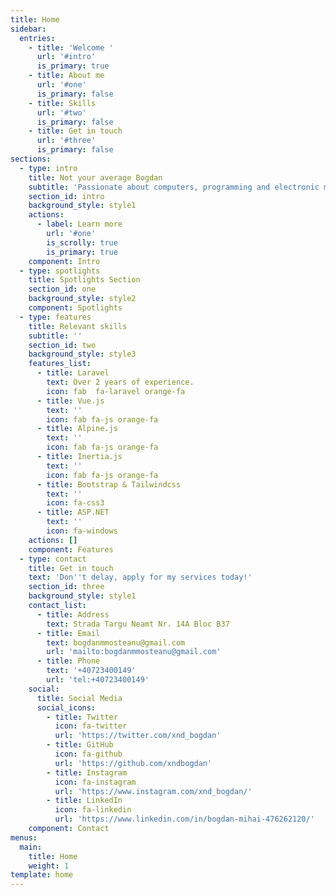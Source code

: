 ```yaml
---
title: Home
sidebar:
  entries:
    - title: 'Welcome '
      url: '#intro'
      is_primary: true
    - title: About me
      url: '#one'
      is_primary: false
    - title: Skills
      url: '#two'
      is_primary: false
    - title: Get in touch
      url: '#three'
      is_primary: false
sections:
  - type: intro
    title: Not your average Bogdan
    subtitle: 'Passionate about computers, programming and electronic music'
    section_id: intro
    background_style: style1
    actions:
      - label: Learn more
        url: '#one'
        is_scrolly: true
        is_primary: true
    component: Intro
  - type: spotlights
    title: Spotlights Section
    section_id: one
    background_style: style2
    component: Spotlights
  - type: features
    title: Relevant skills
    subtitle: ''
    section_id: two
    background_style: style3
    features_list:
      - title: Laravel
        text: Over 2 years of experience.
        icon: fab  fa-laravel orange-fa
      - title: Vue.js
        text: ''
        icon: fab fa-js orange-fa
      - title: Alpine.js
        text: ''
        icon: fab fa-js orange-fa
      - title: Inertia.js
        text: ''
        icon: fab fa-js orange-fa
      - title: Bootstrap & Tailwindcss
        text: ''
        icon: fa-css3
      - title: ASP.NET
        text: ''
        icon: fa-windows
    actions: []
    component: Features
  - type: contact
    title: Get in touch
    text: 'Don''t delay, apply for my services today!'
    section_id: three
    background_style: style1
    contact_list:
      - title: Address
        text: Strada Targu Neamt Nr. 14A Bloc B37
      - title: Email
        text: bogdanmmosteanu@gmail.com
        url: 'mailto:bogdanmmosteanu@gmail.com'
      - title: Phone
        text: '+40723400149'
        url: 'tel:+40723400149'
    social:
      title: Social Media
      social_icons:
        - title: Twitter
          icon: fa-twitter
          url: 'https://twitter.com/xnd_bogdan'
        - title: GitHub
          icon: fa-github
          url: 'https://github.com/xndbogdan'
        - title: Instagram
          icon: fa-instagram
          url: 'https://www.instagram.com/xnd_bogdan/'
        - title: LinkedIn
          icon: fa-linkedin
          url: 'https://www.linkedin.com/in/bogdan-mihai-476262120/'
    component: Contact
menus:
  main:
    title: Home
    weight: 1
template: home
---
```

